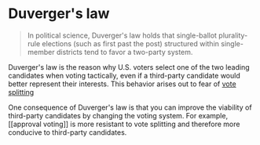 # Duverger's law

> In political science, Duverger's law holds that single-ballot plurality-rule
> elections (such as first past the post) structured within single-member
> districts tend to favor a two-party system.

Duverger's law is the reason why U.S. voters select one of the two leading
candidates when voting tactically, even if a third-party candidate would
better represent their interests.  This behavior arises out to fear of
[vote splitting][vote-splitting]

One consequence of Duverger's law is that you can improve the viability of
third-party candidates by changing the voting system.  For example,
[[approval voting]] is more resistant to vote splitting and therefore more
conducive to third-party candidates.

[vote-splitting]: https://en.wikipedia.org/wiki/Vote_splitting
